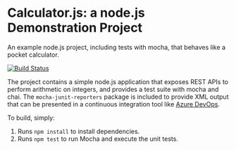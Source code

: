 Calculator.js: a node.js Demonstration Project
==============================================
An example node.js project, including tests with mocha, that behaves like
a pocket calculator.

[![Build Status](https://dev.azure.com/jjsung/Integrating%20External%20Source%20Control%20with%20Azure%20Pipelines/_apis/build/status/Gathix444.calculator?branchName=master)](https://dev.azure.com/jjsung/Integrating%20External%20Source%20Control%20with%20Azure%20Pipelines/_build/latest?definitionId=12&branchName=master)

The project contains a simple node.js application that exposes REST APIs
to perform arithmetic on integers, and provides a test suite with mocha
and chai.  The `mocha-junit-reporters` package is included to provide XML
output that can be presented in a continuous integration tool like
[Azure DevOps](https://azure.com/devops).

To build, simply:

1. Runs `npm install` to install dependencies.
2. Runs `npm test` to run Mocha and execute the unit tests.


